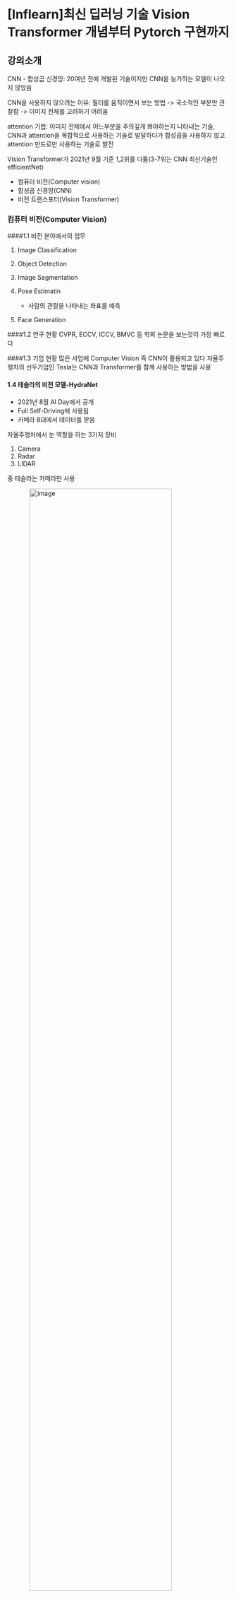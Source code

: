 # [Inflearn]최신 딥러닝 기술 Vision Transformer 개념부터 Pytorch 구현까지


## 강의소개
CNN - 합성곱 신경망: 20여년 전에 개발된 기술이지만 CNN을 능가하는 모델이 나오지 않았음

CNN을 사용하지 않으려는 이유: 필터를 움직이면서 보는 방법 -> 국소적인 부분만 관찰함 -> 이미지 전체를 고려하기 어려움 

attention 기법: 이미지 전체에서 어느부분을 주의깊게 봐야하는지 나타내는 기술, CNN과 attention을 복합적으로 사용하는 기술로 발달하다가 합성곱을 사용하지 않고 attention 만드로만 사용하는 기술로 발전

Vision Transformer가 2021년 9월 기준 1,2위를 다툼(3-7위는 CNN 최신기술인 efficientNet)

- 컴퓨터 비전(Computer vision)
- 합성곱 신경망(CNN)
- 비전 트랜스포터(Vision Transformer)

### 컴퓨터 비전(Computer Vision)

####1.1 비전 분야에서의 업무
1. Image Classification
2. Object Detection
3. Image Segmentation
4. Pose Estimatin

	- 사람의 관절을 나타내는 좌표를 예측
	
5.  Face Generation

####1.2 연구 현황
CVPR, ECCV, ICCV, BMVC 등 학회 논문을 보는것이 가장 빠르다

####1.3 기업 현황
많은 사업에 Computer Vision 즉 CNN이 활용되고 있다
자율주행차의 선두기업인 Tesla는 CNN과 Transformer를 함께 사용하는 방법을 사용

#### 1.4 테슬라의 비전 모델-HydraNet
- 2021년 8월 AI Day에서 공개
- Full Self-Driving에 사용됨
- 카메라 8대에서 데이터를 받음

자율주행차에서 눈 역할을 하는 3가지 장비
1. Camera
2. Radar
3. LIDAR

중 테슬라는 카메라만 사용

<img width="80%" alt="image" src="https://user-images.githubusercontent.com/99532836/210026343-bdc026ce-389d-4874-a38e-0d782d230c83.png" style="display:block; margin-left:auto; margin-right: auto;">